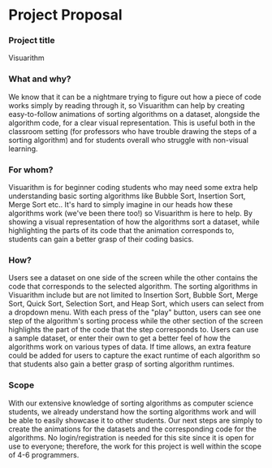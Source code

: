 # Project Proposal

### Project title

Visuarithm 

### What and why? 

We know that it can be a nightmare trying to figure out how a piece of code works simply by reading through it, so Visuarithm can help by creating easy-to-follow animations of sorting algorithms on a dataset, alongside the algorithm code, for a clear visual representation. This is useful both in the classroom setting (for professors who have trouble drawing the steps of a sorting algorithm) and for students overall who struggle with non-visual learning. 

### For whom?

Visuarithm is for beginner coding students who may need some extra help understanding basic sorting algorithms like Bubble Sort, Insertion Sort, Merge Sort etc.. It's hard to simply imagine in our heads how these algorithms work (we've been there too!) so Visuarithm is here to help. By showing a visual representation of how the algorithms sort a dataset, while highlighting the parts of its code that the animation corresponds to, students can gain a better grasp of their coding basics. 

### How?

Users see a dataset on one side of the screen while the other contains the code that corresponds to the selected algorithm. The sorting algorithms in Visuarithm include but are not limited to Insertion Sort, Bubble Sort, Merge Sort, Quick Sort, Selection Sort, and Heap Sort, which users can select from a dropdown menu. With each press of the "play" button, users can see one step of the algorithm's sorting process while the other section of the screen highlights the part of the code that the step corresponds to. Users can use a sample dataset, or enter their own to get a better feel of how the algorithms work on various types of data. If time allows, an extra feature could be added for users to capture the exact runtime of each algorithm so that students also gain a better grasp of sorting algorithm runtimes. 

### Scope

With our extensive knowledge of sorting algorithms as computer science students, we already understand how the sorting algorithms work and will be able to easily showcase it to other students. Our next steps are simply to create the animations for the datasets and the corresponding code for the algorithms. No login/registration is needed for this site since it is open for use to everyone; therefore, the work for this project is well within the scope of 4-6 programmers. 



